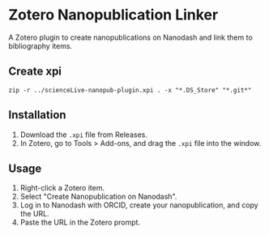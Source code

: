 # Zotero Nanopublication Linker
A Zotero plugin to create nanopublications on Nanodash and link them to bibliography items.

## Create xpi

```
zip -r ../scienceLive-nanopub-plugin.xpi . -x "*.DS_Store" "*.git*"
```

## Installation
1. Download the `.xpi` file from Releases.
2. In Zotero, go to Tools > Add-ons, and drag the `.xpi` file into the window.

## Usage
1. Right-click a Zotero item.
2. Select "Create Nanopublication on Nanodash".
3. Log in to Nanodash with ORCID, create your nanopublication, and copy the URL.
4. Paste the URL in the Zotero prompt.

